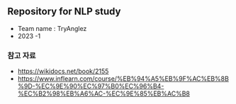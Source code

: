 ## Repository for NLP study
* Team name : TryAnglez
* 2023 -1

### 참고 자료
* https://wikidocs.net/book/2155
* https://www.inflearn.com/course/%EB%94%A5%EB%9F%AC%EB%8B%9D-%EC%9E%90%EC%97%B0%EC%96%B4-%EC%B2%98%EB%A6%AC-%EC%9E%85%EB%AC%B8
